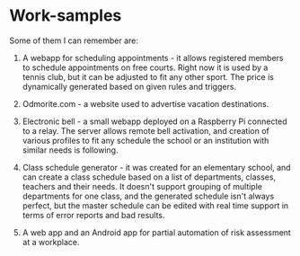 # Work-samples

Some of them I can remember are:

1. A webapp for scheduling appointments - it allows registered members to schedule appointments on free courts. Right now it is used by a tennis club, but it can be adjusted to fit any other sport. The price is dynamically generated based on given rules and triggers.

2. Odmorite.com - a website used to advertise vacation destinations.

3. Electronic bell - a small webapp deployed on a Raspberry Pi connected to a relay. The server allows remote bell activation, and creation of various profiles to fit any schedule the school or an institution with similar needs is following.

4. Class schedule generator - it was created for an elementary school, and can create a class schedule based on a list of departments, classes, teachers and their needs. It doesn't support grouping of multiple departments for one class, and the generated schedule isn't always perfect, but the master schedule can be edited with real time support in terms of error reports and bad results.

5. A web app and an Android app for partial automation of risk assessment at a workplace.
